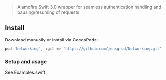 > Alamofire Swift 3.0 wrapper for seamless authentication handling and pausing/resuming of requests

## Install
Download manually or install via CocoaPods:
```bash
pod 'Networking', :git => 'https://github.com/jensgrud/Networking.git'
```
### Setup and usage
See Examples.swift